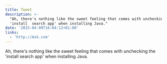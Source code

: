 ```yaml
---
title: Tweet
description: >-
  "Ah, there's nothing like the sweet feeling that comes with unchecking the
  'install  search app' when installing Java."
date: '2015-04-09T16:04:12+01:00'
links:
  - 'http://Ask.com'
---
```

Ah, there's nothing like the sweet feeling that comes with unchecking the 'install  search app' when installing Java.
